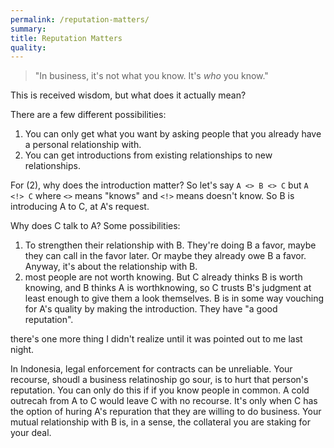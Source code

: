```yaml
---
permalink: /reputation-matters/
summary:
title: Reputation Matters
quality:
---
```


> "In business, it's not what you know. It's *who* you know."

This is received wisdom, but what does it actually mean?

There are a few different possibilities:
1. You can only get what you want by asking people that you already have a personal relationship with.
1. You can get introductions from existing relationships to new relationships.

For (2), why does the introduction matter? So let's say `A <> B <> C` but `A <!> C` where `<>` means "knows" and `<!>` means doesn't know. So B is introducing A to C, at A's request.

Why does C talk to A?  Some possibilities:
1. To strengthen their relationship with B. They're doing B a favor, maybe they can call in the favor later. Or maybe they already owe B a favor. Anyway, it's about the relationship with B.
1. most people are not worth knowing. But C already thinks B is worth knowing, and B thinks A is worthknowing, so C trusts B's judgment at least enough to give them a look themselves. B is in some way vouching for A's quality by making the introduction. They have "a good reputation".

there's one more thing I didn't realize until it was pointed out to me last night.

In Indonesia, legal enforcement for contracts can be unreliable. Your recourse, shoudl a business relatinoship go sour, is to hurt that person's reputation. You can only do this if if you know people in common. A cold outrecah from A to C would leave C with no recourse. It's only when C has the option of huring A's repuration that they are willing to do business. Your mutual relationship with B is, in a sense, the collateral you are staking for your deal.
